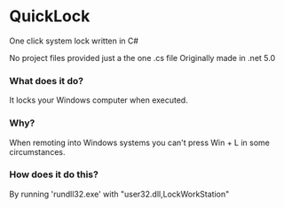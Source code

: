 # QuickLock
One click system lock written in C#

No project files provided just a the one .cs file
Originally made in .net 5.0

### What does it do?
It locks your Windows computer when executed.

### Why?
When remoting into Windows systems you can't press Win + L in some circumstances.

### How does it do this?
By running 'rundll32.exe' with "user32.dll,LockWorkStation"
